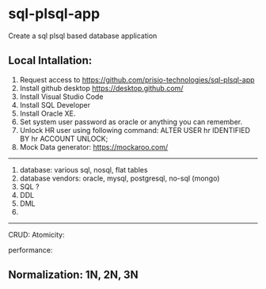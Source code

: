 # sql-plsql-app
Create a sql plsql based database application


Local Intallation:
--------------------
1. Request access to https://github.com/prisio-technologies/sql-plsql-app
2. Install github desktop https://desktop.github.com/
3. Install Visual Studio Code
4. Install SQL Developer
5. Install Oracle XE.
6. Set system user password as oracle or anything you can remember.
7. Unlock HR user using following command: ALTER USER hr IDENTIFIED BY hr ACCOUNT UNLOCK;
8. Mock Data generator: https://mockaroo.com/


-------------------------------------------

1. database: various sql, nosql, flat tables 
2. database vendors: oracle, mysql, postgresql, no-sql (mongo)
3. SQL ? 
4. DDL
5. DML
6. 
--------------------------------------------------
CRUD:
Atomicity: 

performance:


Normalization: 1N, 2N, 3N 
-----------------------------------------


